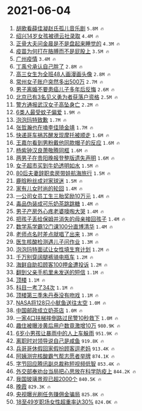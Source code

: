 # 2021-06-04

1. [胡歌看薛佳凝赵氏孤儿音乐剧](https://s.weibo.com/weibo?q=%23%E8%83%A1%E6%AD%8C%E7%9C%8B%E8%96%9B%E4%BD%B3%E5%87%9D%E8%B5%B5%E6%B0%8F%E5%AD%A4%E5%84%BF%E9%9F%B3%E4%B9%90%E5%89%A7%23&Refer=top) `5.8M 🔥`
1. [绍兴14岁女孩被德云社录取](https://s.weibo.com/weibo?q=%23%E7%BB%8D%E5%85%B414%E5%B2%81%E5%A5%B3%E5%AD%A9%E8%A2%AB%E5%BE%B7%E4%BA%91%E7%A4%BE%E5%BD%95%E5%8F%96%23&Refer=top) `4.4M 🔥`
1. [正骨大夫问金晨是不是盘起来睡觉的](https://s.weibo.com/weibo?q=%23%E6%AD%A3%E9%AA%A8%E5%A4%A7%E5%A4%AB%E9%97%AE%E9%87%91%E6%99%A8%E6%98%AF%E4%B8%8D%E6%98%AF%E7%9B%98%E8%B5%B7%E6%9D%A5%E7%9D%A1%E8%A7%89%E7%9A%84%23&Refer=top) `4.3M 🔥`
1. [疫苗为何打在胳膊而不是屁股上](https://s.weibo.com/weibo?q=%23%E7%96%AB%E8%8B%97%E4%B8%BA%E4%BD%95%E6%89%93%E5%9C%A8%E8%83%B3%E8%86%8A%E8%80%8C%E4%B8%8D%E6%98%AF%E5%B1%81%E8%82%A1%E4%B8%8A%23&Refer=top) `3.5M 🔥`
1. [广州疫情](https://s.weibo.com/weibo?q=%23%E5%B9%BF%E5%B7%9E%E7%96%AB%E6%83%85%23&Refer=top) `3.4M 🔥`
1. [丁禹兮承认自己胖了](https://s.weibo.com/weibo?q=%23%E4%B8%81%E7%A6%B9%E5%85%AE%E6%89%BF%E8%AE%A4%E8%87%AA%E5%B7%B1%E8%83%96%E4%BA%86%23&Refer=top) `2.8M 🔥`
1. [高三女生为全班48人画漫画头像](https://s.weibo.com/weibo?q=%23%E9%AB%98%E4%B8%89%E5%A5%B3%E7%94%9F%E4%B8%BA%E5%85%A8%E7%8F%AD48%E4%BA%BA%E7%94%BB%E6%BC%AB%E7%94%BB%E5%A4%B4%E5%83%8F%23&Refer=top) `2.8M 🔥`
1. [常州女子账户突然多出500万](https://s.weibo.com/weibo?q=%23%E5%B8%B8%E5%B7%9E%E5%A5%B3%E5%AD%90%E8%B4%A6%E6%88%B7%E7%AA%81%E7%84%B6%E5%A4%9A%E5%87%BA500%E4%B8%87%23&Refer=top) `2.7M 🔥`
1. [男子离婚不要患癌儿子多年后反悔](https://s.weibo.com/weibo?q=%23%E7%94%B7%E5%AD%90%E7%A6%BB%E5%A9%9A%E4%B8%8D%E8%A6%81%E6%82%A3%E7%99%8C%E5%84%BF%E5%AD%90%E5%A4%9A%E5%B9%B4%E5%90%8E%E5%8F%8D%E6%82%94%23&Refer=top) `2.6M 🔥`
1. [北京已有3名见义勇为者获落户资格](https://s.weibo.com/weibo?q=%23%E5%8C%97%E4%BA%AC%E5%B7%B2%E6%9C%893%E5%90%8D%E8%A7%81%E4%B9%89%E5%8B%87%E4%B8%BA%E8%80%85%E8%8E%B7%E8%90%BD%E6%88%B7%E8%B5%84%E6%A0%BC%23&Refer=top) `2.5M 🔥`
1. [警方通报武汉女子高坠身亡](https://s.weibo.com/weibo?q=%E8%AD%A6%E6%96%B9%E9%80%9A%E6%8A%A5%E6%AD%A6%E6%B1%89%E5%A5%B3%E5%AD%90%E9%AB%98%E5%9D%A0%E8%BA%AB%E4%BA%A1&Refer=top) `2.2M 🔥`
1. [6类人最受蚊子偏爱](https://s.weibo.com/weibo?q=%236%E7%B1%BB%E4%BA%BA%E6%9C%80%E5%8F%97%E8%9A%8A%E5%AD%90%E5%81%8F%E7%88%B1%23&Refer=top) `1.9M 🔥`
1. [泡泡玛特致歉](https://s.weibo.com/weibo?q=%23%E6%B3%A1%E6%B3%A1%E7%8E%9B%E7%89%B9%E8%87%B4%E6%AD%89%23&Refer=top) `1.7M 🔥`
1. [张哲瀚也在嗑李佳琦金靖](https://s.weibo.com/weibo?q=%23%E5%BC%A0%E5%93%B2%E7%80%9A%E4%B9%9F%E5%9C%A8%E5%97%91%E6%9D%8E%E4%BD%B3%E7%90%A6%E9%87%91%E9%9D%96%23&Refer=top) `1.7M 🔥`
1. [快递哥车祸苏醒发现摩托被顺走](https://s.weibo.com/weibo?q=%23%E5%BF%AB%E9%80%92%E5%93%A5%E8%BD%A6%E7%A5%B8%E8%8B%8F%E9%86%92%E5%8F%91%E7%8E%B0%E6%91%A9%E6%89%98%E8%A2%AB%E9%A1%BA%E8%B5%B0%23&Refer=top) `1.6M 🔥`
1. [王嘉尔看到男粉戴他同款帽子的反应](https://s.weibo.com/weibo?q=%23%E7%8E%8B%E5%98%89%E5%B0%94%E7%9C%8B%E5%88%B0%E7%94%B7%E7%B2%89%E6%88%B4%E4%BB%96%E5%90%8C%E6%AC%BE%E5%B8%BD%E5%AD%90%E7%9A%84%E5%8F%8D%E5%BA%94%23&Refer=top) `1.6M 🔥`
1. [杨紫钟汉良萧敬腾同框](https://s.weibo.com/weibo?q=%23%E6%9D%A8%E7%B4%AB%E9%92%9F%E6%B1%89%E8%89%AF%E8%90%A7%E6%95%AC%E8%85%BE%E5%90%8C%E6%A1%86%23&Refer=top) `1.6M 🔥`
1. [两男子在贵阳晚报登整版遗失声明](https://s.weibo.com/weibo?q=%23%E4%B8%A4%E7%94%B7%E5%AD%90%E5%9C%A8%E8%B4%B5%E9%98%B3%E6%99%9A%E6%8A%A5%E7%99%BB%E6%95%B4%E7%89%88%E9%81%97%E5%A4%B1%E5%A3%B0%E6%98%8E%23&Refer=top) `1.6M 🔥`
1. [女子超市买到牛奶透明如水](https://s.weibo.com/weibo?q=%23%E5%A5%B3%E5%AD%90%E8%B6%85%E5%B8%82%E4%B9%B0%E5%88%B0%E7%89%9B%E5%A5%B6%E9%80%8F%E6%98%8E%E5%A6%82%E6%B0%B4%23&Refer=top) `1.5M 🔥`
1. [80后夫妻辞职卖房带娃航海旅行](https://s.weibo.com/weibo?q=%2380%E5%90%8E%E5%A4%AB%E5%A6%BB%E8%BE%9E%E8%81%8C%E5%8D%96%E6%88%BF%E5%B8%A6%E5%A8%83%E8%88%AA%E6%B5%B7%E6%97%85%E8%A1%8C%23&Refer=top) `1.5M 🔥`
1. [鹿晗粉丝成对家球迷](https://s.weibo.com/weibo?q=%23%E9%B9%BF%E6%99%97%E7%B2%89%E4%B8%9D%E6%88%90%E5%AF%B9%E5%AE%B6%E7%90%83%E8%BF%B7%23&Refer=top) `1.5M 🔥`
1. [家有儿女时尚的轮回](https://s.weibo.com/weibo?q=%23%E5%AE%B6%E6%9C%89%E5%84%BF%E5%A5%B3%E6%97%B6%E5%B0%9A%E7%9A%84%E8%BD%AE%E5%9B%9E%23&Refer=top) `1.4M 🔥`
1. [一公司女员工生三胎奖励10万元](https://s.weibo.com/weibo?q=%23%E4%B8%80%E5%85%AC%E5%8F%B8%E5%A5%B3%E5%91%98%E5%B7%A5%E7%94%9F%E4%B8%89%E8%83%8E%E5%A5%96%E5%8A%B110%E4%B8%87%E5%85%83%23&Refer=top) `1.4M 🔥`
1. [毒品伪装成可乐奶茶跳跳糖](https://s.weibo.com/weibo?q=%23%E6%AF%92%E5%93%81%E4%BC%AA%E8%A3%85%E6%88%90%E5%8F%AF%E4%B9%90%E5%A5%B6%E8%8C%B6%E8%B7%B3%E8%B7%B3%E7%B3%96%23&Refer=top) `1.4M 🔥`
1. [男子产房外心疼老婆嚎啕大哭](https://s.weibo.com/weibo?q=%23%E7%94%B7%E5%AD%90%E4%BA%A7%E6%88%BF%E5%A4%96%E5%BF%83%E7%96%BC%E8%80%81%E5%A9%86%E5%9A%8E%E5%95%95%E5%A4%A7%E5%93%AD%23&Refer=top) `1.4M 🔥`
1. [把孩子丢给保姆并消失的母亲接回孩子](https://s.weibo.com/weibo?q=%23%E6%8A%8A%E5%AD%A9%E5%AD%90%E4%B8%A2%E7%BB%99%E4%BF%9D%E5%A7%86%E5%B9%B6%E6%B6%88%E5%A4%B1%E7%9A%84%E6%AF%8D%E4%BA%B2%E6%8E%A5%E5%9B%9E%E5%AD%A9%E5%AD%90%23&Refer=top) `1.4M 🔥`
1. [数学系学霸12门课100分直博清华](https://s.weibo.com/weibo?q=%E6%95%B0%E5%AD%A6%E7%B3%BB%E5%AD%A6%E9%9C%B812%E9%97%A8%E8%AF%BE100%E5%88%86%E7%9B%B4%E5%8D%9A%E6%B8%85%E5%8D%8E&Refer=top) `1.4M 🔥`
1. [老师点名时差点就唱了出来](https://s.weibo.com/weibo?q=%23%E8%80%81%E5%B8%88%E7%82%B9%E5%90%8D%E6%97%B6%E5%B7%AE%E7%82%B9%E5%B0%B1%E5%94%B1%E4%BA%86%E5%87%BA%E6%9D%A5%23&Refer=top) `1.3M 🔥`
1. [医生核酸检测遇儿子问作业](https://s.weibo.com/weibo?q=%23%E5%8C%BB%E7%94%9F%E6%A0%B8%E9%85%B8%E6%A3%80%E6%B5%8B%E9%81%87%E5%84%BF%E5%AD%90%E9%97%AE%E4%BD%9C%E4%B8%9A%23&Refer=top) `1.3M 🔥`
1. [泡泡玛特面试让女性填生育计划](https://s.weibo.com/weibo?q=%23%E6%B3%A1%E6%B3%A1%E7%8E%9B%E7%89%B9%E9%9D%A2%E8%AF%95%E8%AE%A9%E5%A5%B3%E6%80%A7%E5%A1%AB%E7%94%9F%E8%82%B2%E8%AE%A1%E5%88%92%23&Refer=top) `1.2M 🔥`
1. [千万别穿阔腿裤骑电瓶车](https://s.weibo.com/weibo?q=%23%E5%8D%83%E4%B8%87%E5%88%AB%E7%A9%BF%E9%98%94%E8%85%BF%E8%A3%A4%E9%AA%91%E7%94%B5%E7%93%B6%E8%BD%A6%23&Refer=top) `1.2M 🔥`
1. [海鲜自助扣顾客100押金遭投诉](https://s.weibo.com/weibo?q=%E6%B5%B7%E9%B2%9C%E8%87%AA%E5%8A%A9%E6%89%A3%E9%A1%BE%E5%AE%A2100%E6%8A%BC%E9%87%91%E9%81%AD%E6%8A%95%E8%AF%89&Refer=top) `1.2M 🔥`
1. [翻到父亲手机里未发送的短信](https://s.weibo.com/weibo?q=%23%E7%BF%BB%E5%88%B0%E7%88%B6%E4%BA%B2%E6%89%8B%E6%9C%BA%E9%87%8C%E6%9C%AA%E5%8F%91%E9%80%81%E7%9A%84%E7%9F%AD%E4%BF%A1%23&Refer=top) `1.1M 🔥`
1. [顶楼](https://s.weibo.com/weibo?q=%E9%A1%B6%E6%A5%BC&Refer=top) `1.1M 🔥`
1. [科目一考了34次](https://s.weibo.com/weibo?q=%23%E7%A7%91%E7%9B%AE%E4%B8%80%E8%80%83%E4%BA%8634%E6%AC%A1%23&Refer=top) `1.1M 🔥`
1. [顶楼第三季朱丹泰没有吻戏](https://s.weibo.com/weibo?q=%23%E9%A1%B6%E6%A5%BC%E7%AC%AC%E4%B8%89%E5%AD%A3%E6%9C%B1%E4%B8%B9%E6%B3%B0%E6%B2%A1%E6%9C%89%E5%90%BB%E6%88%8F%23&Refer=top) `1.1M 🔥`
1. [NASA将128只小鱿鱼送往太空](https://s.weibo.com/weibo?q=%23NASA%E5%B0%86128%E5%8F%AA%E5%B0%8F%E9%B1%BF%E9%B1%BC%E9%80%81%E5%BE%80%E5%A4%AA%E7%A9%BA%23&Refer=top) `1.0M 🔥`
1. [中国邮政成立奶茶店](https://s.weibo.com/weibo?q=%23%E4%B8%AD%E5%9B%BD%E9%82%AE%E6%94%BF%E6%88%90%E7%AB%8B%E5%A5%B6%E8%8C%B6%E5%BA%97%23&Refer=top) `1.0M 🔥`
1. [一家4口扶梯摔倒路过民警10秒救下](https://s.weibo.com/weibo?q=%23%E4%B8%80%E5%AE%B64%E5%8F%A3%E6%89%B6%E6%A2%AF%E6%91%94%E5%80%92%E8%B7%AF%E8%BF%87%E6%B0%91%E8%AD%A610%E7%A7%92%E6%95%91%E4%B8%8B%23&Refer=top) `1.0M 🔥`
1. [趣住被曝涉黄后用户数竟激增10万](https://s.weibo.com/weibo?q=%23%E8%B6%A3%E4%BD%8F%E8%A2%AB%E6%9B%9D%E6%B6%89%E9%BB%84%E5%90%8E%E7%94%A8%E6%88%B7%E6%95%B0%E7%AB%9F%E6%BF%80%E5%A2%9E10%E4%B8%87%23&Refer=top) `980.9K 🔥`
1. [6岁小男孩让暴雨中的人上车躲雨](https://s.weibo.com/weibo?q=%236%E5%B2%81%E5%B0%8F%E7%94%B7%E5%AD%A9%E8%AE%A9%E6%9A%B4%E9%9B%A8%E4%B8%AD%E7%9A%84%E4%BA%BA%E4%B8%8A%E8%BD%A6%E8%BA%B2%E9%9B%A8%23&Refer=top) `951.9K 🔥`
1. [离职时对领导说自己是咸鱼](https://s.weibo.com/weibo?q=%23%E7%A6%BB%E8%81%8C%E6%97%B6%E5%AF%B9%E9%A2%86%E5%AF%BC%E8%AF%B4%E8%87%AA%E5%B7%B1%E6%98%AF%E5%92%B8%E9%B1%BC%23&Refer=top) `919.8K 🔥`
1. [兵哥哥休假回家假扮顾客逗老妈](https://s.weibo.com/weibo?q=%23%E5%85%B5%E5%93%A5%E5%93%A5%E4%BC%91%E5%81%87%E5%9B%9E%E5%AE%B6%E5%81%87%E6%89%AE%E9%A1%BE%E5%AE%A2%E9%80%97%E8%80%81%E5%A6%88%23&Refer=top) `913.4K 🔥`
1. [阿姨测完核酸霸气帮志愿者举牌](https://s.weibo.com/weibo?q=%23%E9%98%BF%E5%A7%A8%E6%B5%8B%E5%AE%8C%E6%A0%B8%E9%85%B8%E9%9C%B8%E6%B0%94%E5%B8%AE%E5%BF%97%E6%84%BF%E8%80%85%E4%B8%BE%E7%89%8C%23&Refer=top) `874.1K 🔥`
1. [字节回应腾讯副总裁称短视频低智](https://s.weibo.com/weibo?q=%23%E5%AD%97%E8%8A%82%E5%9B%9E%E5%BA%94%E8%85%BE%E8%AE%AF%E5%89%AF%E6%80%BB%E8%A3%81%E7%A7%B0%E7%9F%AD%E8%A7%86%E9%A2%91%E4%BD%8E%E6%99%BA%23&Refer=top) `853.4K 🔥`
1. [外交部奉劝台当局把心思放在科学防疫上](https://s.weibo.com/weibo?q=%23%E5%A4%96%E4%BA%A4%E9%83%A8%E5%A5%89%E5%8A%9D%E5%8F%B0%E5%BD%93%E5%B1%80%E6%8A%8A%E5%BF%83%E6%80%9D%E6%94%BE%E5%9C%A8%E7%A7%91%E5%AD%A6%E9%98%B2%E7%96%AB%E4%B8%8A%23&Refer=top) `844.2K 🔥`
1. [我国玻璃景观已超2000个](https://s.weibo.com/weibo?q=%23%E6%88%91%E5%9B%BD%E7%8E%BB%E7%92%83%E6%99%AF%E8%A7%82%E5%B7%B2%E8%B6%852000%E4%B8%AA%23&Refer=top) `840.5K 🔥`
1. [晚霞](https://s.weibo.com/weibo?q=%E6%99%9A%E9%9C%9E&Refer=top) `829.3K 🔥`
1. [央视曝光刷任务赚佣金骗局](https://s.weibo.com/weibo?q=%23%E5%A4%AE%E8%A7%86%E6%9B%9D%E5%85%89%E5%88%B7%E4%BB%BB%E5%8A%A1%E8%B5%9A%E4%BD%A3%E9%87%91%E9%AA%97%E5%B1%80%23&Refer=top) `825.8K 🔥`
1. [18至49岁职场女性超重率达30%](https://s.weibo.com/weibo?q=%2318%E8%87%B349%E5%B2%81%E8%81%8C%E5%9C%BA%E5%A5%B3%E6%80%A7%E8%B6%85%E9%87%8D%E7%8E%87%E8%BE%BE30%25%23&Refer=top) `824.0K 🔥`
